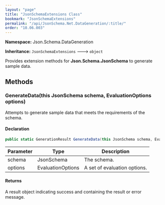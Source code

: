 ```yaml
---
layout: "page"
title: "JsonSchemaExtensions Class"
bookmark: "JsonSchemaExtensions"
permalink: "/api/JsonSchema.Net.DataGeneration/:title/"
order: "10.06.003"
---
```

**Namespace:** Json.Schema.DataGeneration

**Inheritance:**
`JsonSchemaExtensions`
 🡒 
`object`

Provides extension methods for **Json.Schema.JsonSchema** to generate sample data.

## Methods

### GenerateData(this JsonSchema schema, EvaluationOptions options)

Attempts to generate sample data that meets the requirements of the schema.

#### Declaration

```c#
public static GenerationResult GenerateData(this JsonSchema schema, EvaluationOptions options)
```

| Parameter | Type | Description |
|---|---|---|
| schema | JsonSchema | The schema. |
| options | EvaluationOptions | A set of evaluation options. |


#### Returns

A result object indicating success and containing the result or error message.

